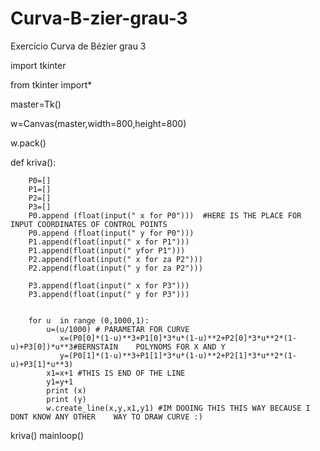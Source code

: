 # Curva-B-zier-grau-3
Exercício Curva de Bézier grau 3

import tkinter

from tkinter import*

master=Tk()

w=Canvas(master,width=800,height=800)


w.pack()

def kriva():

        P0=[]
        P1=[]
        P2=[]
        P3=[]
        P0.append (float(input(" x for P0")))  #HERE IS THE PLACE FOR INPUT COORDINATES OF CONTROL POINTS
        P0.append (float(input(" y for P0")))
        P1.append(float(input(" x for P1")))
        P1.append(float(input(" yfor P1")))    
        P2.append(float(input(" x for za P2")))
        P2.append(float(input(" y for za P2")))

        P3.append(float(input(" x for P3")))
        P3.append(float(input(" y for P3")))


        for u  in range (0,1000,1):
            u=(u/1000) # PARAMETAR FOR CURVE
               x=(P0[0]*(1-u)**3+P1[0]*3*u*(1-u)**2+P2[0]*3*u**2*(1-u)+P3[0])*u**3#BERNSTAIN    POLYNOMS FOR X AND Y         
               y=(P0[1]*(1-u)**3+P1[1]*3*u*(1-u)**2+P2[1]*3*u**2*(1-u)+P3[1]*u**3)
            x1=x+1 #THIS IS END OF THE LINE
            y1=y+1
            print (x)
            print (y)
            w.create_line(x,y,x1,y1) #IM DOOING THIS THIS WAY BECAUSE I DONT KNOW ANY OTHER    WAY TO DRAW CURVE :)

kriva()
mainloop()
